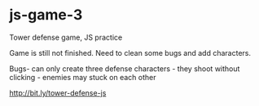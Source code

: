 # js-game-3

Tower defense game, JS practice

Game is still not finished. Need to clean some bugs and add characters.

Bugs- can only create three defense characters - they shoot without clicking - enemies may stuck on each other

http://bit.ly/tower-defense-js
